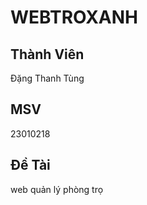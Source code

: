 # WEBTROXANH
<h2>Thành Viên</h2>
Đặng Thanh Tùng
<h2>MSV</h2>
23010218
<h2>Đề Tài</h2>
web quản lý phòng trọ


